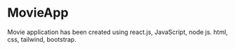 # MovieApp
Movie application has been created using react.js, JavaScript, node js. html, css, tailwind, bootstrap.

